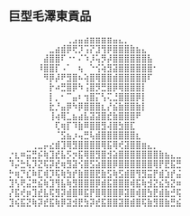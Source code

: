 ## 巨型毛澤東貢品

⠀⠀⠀⠀⠀⠀⠀⠀⠀⠀⢀⣠⣤⣴⣶⣶⣶⣶⣤⣄⡀⠀⠀⠀⠀⠀⠀⠀⠀⠀
⠀⠀⠀⠀⠀⠀⠀⣀⣴⣾⡿⢟⡹⢩⡝⣹⢻⡿⣿⣿⣿⣷⣦⣄⠀⠀⠀⠀⠀⠀
⠀⠀⠀⠀⠀⠀⣼⣿⣿⠏⠐⠂⠌⠱⡸⢥⡻⡼⣿⣿⣿⣿⣿⣿⣧⠀⠀⠀⠀⠀
⠀⠀⠀⠀⠀⠸⣿⣿⡏⠠⠁⠀⢦⠀⠑⢪⢵⣻⣽⣿⣿⣿⣿⣿⣿⠂⠀⠀⠀⠀
⠀⠀⠀⠀⠀⠀⠻⡿⡼⠟⣻⣿⠦⢵⣿⢿⣿⣿⣾⣿⣿⣿⣿⣿⠏⠀⠀⠀⠀⠀
⠀⠀⠀⠀⠀⠀⠀⡗⠴⣛⣿⡿⠳⢨⣿⡻⣛⣿⡿⢿⣿⣿⣿⡇⠀⠀⠀⠀⠀⠀
⠀⠀⠀⠀⠀⠀⠀⡇⡀⠂⠉⣤⠆⢲⣿⡍⢣⢍⣘⣿⣿⣿⡿⡇⠀⠀⠀⠀⠀⠀
⠀⠀⠀⠀⠀⠀⠀⣗⡘⣤⡿⠳⡿⣿⣿⣿⣆⡜⣮⣷⣿⣿⣷⡇⠀⠀⠀⠀⠀⠀
⠀⠀⠀⠀⠀⠀⠀⢸⢴⢿⣁⣦⣴⣧⣽⣽⣿⣞⣷⣿⣿⣿⠟⠀⠀⠀⠀⠀⠀⠀
⠀⠀⠀⠀⠀⠀⠀⠀⢏⢶⡏⠹⣷⠿⣿⣿⣻⢼⣿⣳⣿⣏⠀⠀⠀⠀⠀⠀⠀⠀
⠀⠀⠀⠀⠀⠀⠀⠀⠈⣫⣦⡰⢤⣛⢧⣾⣿⣿⣿⣿⣿⣿⣆⠀⠀⠀⠀⠀⠀⠀
⠀⠀⠀⠀⢀⣀⡤⣔⣾⣹⢿⣻⣿⣿⣿⣿⢿⣯⢿⢞⣽⣿⣿⣶⣄⡀⠀⠀⠀⠀
⡐⣆⠶⣭⣛⡮⢷⣹⣞⣧⡫⡲⣯⢿⣿⣻⣿⣺⣵⣿⣿⣿⣿⣿⣿⣿⣷⣦⣄⣀
⠹⡬⣓⢧⡹⣝⢯⡽⣞⢶⣻⣽⢪⣿⣫⣵⣿⣿⡿⣿⣿⣿⣿⣿⣿⢿⡟⣟⣯⣛
⡓⢶⡙⣎⠷⣏⢾⡹⢯⢷⣳⡞⣷⣿⣿⣟⣷⣫⢷⣫⣾⣿⢻⣻⣭⡟⣾⣱⡞⣬
⣹⢣⢟⣬⣛⣮⢷⣹⢻⣧⢷⣻⣿⣿⣿⡿⣾⣯⣿⣿⣿⢾⣯⢷⣺⣝⣮⣳⣝⠶
⡜⣯⢞⡶⣹⣞⣧⢯⣻⡽⣾⣿⠿⣯⡟⣿⢿⣿⣿⡿⣽⣿⢾⣿⣳⣟⣾⣷⣚⢯
⣹⢮⣯⣝⢷⡽⣞⣯⢷⡿⣽⣺⣟⣳⡽⣞⣯⣿⣿⣽⣿⣾⣿⢯⣷⣻⣿⣷⣛⣮

